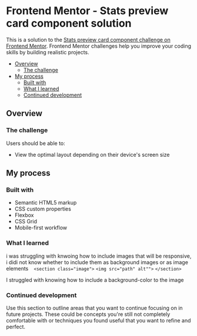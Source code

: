 # Frontend Mentor - Stats preview card component solution

This is a solution to the [Stats preview card component challenge on Frontend Mentor](https://www.frontendmentor.io/challenges/stats-preview-card-component-8JqbgoU62). Frontend Mentor challenges help you improve your coding skills by building realistic projects. 


- [Overview](#overview)
  - [The challenge](#the-challenge)
- [My process](#my-process)
  - [Built with](#built-with)
  - [What I learned](#what-i-learned)
  - [Continued development](#continued-development)


## Overview

### The challenge

Users should be able to:

- View the optimal layout depending on their device's screen size

## My process

### Built with

- Semantic HTML5 markup
- CSS custom properties
- Flexbox
- CSS Grid
- Mobile-first workflow

### What I learned
  i was struggling with knwoing how to include images that will be responsive, i didi not know whether to include them as background images or as image elements
`
`  ```<section class="image">```
      ```<img src="path" alt"">```
   ```</section>```

   I struggled with knowing how to include a background-color to the image
  

### Continued development

Use this section to outline areas that you want to continue focusing on in future projects. These could be concepts you're still not completely comfortable with or techniques you found useful that you want to refine and perfect.


